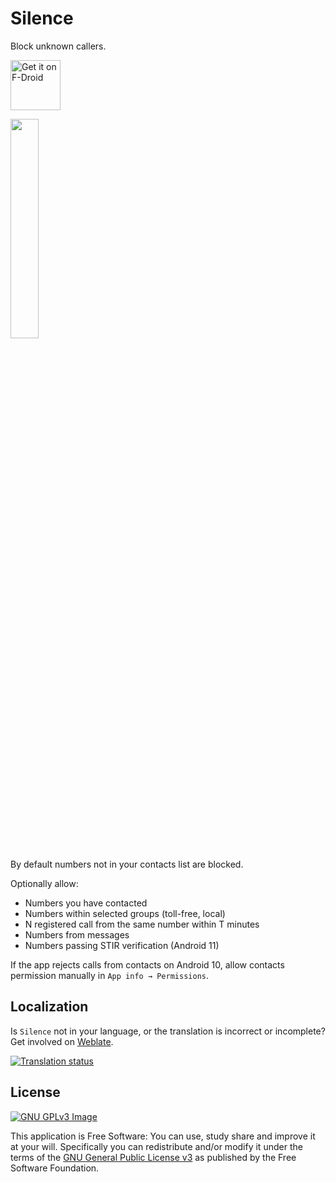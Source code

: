# Silence

Block unknown callers.

[<img 
    src="https://fdroid.gitlab.io/artwork/badge/get-it-on.png"
    alt="Get it on F-Droid"
    height="80">](https://f-droid.org/packages/me.lucky.silence/)

<img 
    src="https://user-images.githubusercontent.com/53379023/148648867-e7e9c2b5-333f-4b92-b6ef-f9a6e18f9611.png" 
    width="30%" 
    height="30%">

By default numbers not in your contacts list are blocked.

Optionally allow:
- Numbers you have contacted
- Numbers within selected groups (toll-free, local)
- N registered call from the same number within T minutes
- Numbers from messages
- Numbers passing STIR verification (Android 11)

If the app rejects calls from contacts on Android 10, allow contacts permission manually in 
`App info → Permissions`.

## Localization

Is `Silence` not in your language, or the translation is incorrect or incomplete? Get involved on 
[Weblate](https://hosted.weblate.org/engage/me-lucky-silence/).

[![Translation status](https://hosted.weblate.org/widgets/me-lucky-silence/-/app/horizontal-auto.svg)](https://hosted.weblate.org/engage/me-lucky-silence/)

## License
[![GNU GPLv3 Image](https://www.gnu.org/graphics/gplv3-127x51.png)](https://www.gnu.org/licenses/gpl-3.0.en.html)  

This application is Free Software: You can use, study share and improve it at your will. 
Specifically you can redistribute and/or modify it under the terms of the
[GNU General Public License v3](https://www.gnu.org/licenses/gpl.html) as published by the Free 
Software Foundation.

